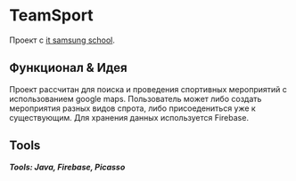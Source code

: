 # TeamSport
Проект с [it samsung school](https://innovationcampus.ru/?ysclid=lmw1z6clew448074731).
## Функционал & Идея
Проект рассчитан для поиска и проведения спортивных
мероприятий с использованием google maps. Пользователь может либо создать мероприятия разных видов спрота, либо присоедениться уже к существующим.
Для хранения данных используется Firebase. 

## Tools
___Tools: Java, Firebase, Picasso___
